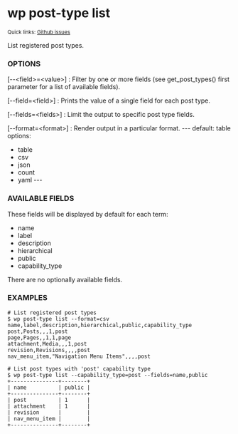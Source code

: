 # wp post-type list

<small>Quick links: <a href="https://github.com/wp-cli/wp-cli/issues?q=is%3Aopen+label%3Acommand%3Apost-type-list+sort%3Aupdated-desc">Github issues</a></small>

List registered post types.

### OPTIONS

[\--&lt;field&gt;=&lt;value&gt;]
: Filter by one or more fields (see get_post_types() first parameter for a list of available fields).

[\--field=&lt;field&gt;]
: Prints the value of a single field for each post type.

[\--fields=&lt;fields&gt;]
: Limit the output to specific post type fields.

[\--format=&lt;format&gt;]
: Render output in a particular format.
\---
default: table
options:
  - table
  - csv
  - json
  - count
  - yaml
\---

### AVAILABLE FIELDS

These fields will be displayed by default for each term:

* name
* label
* description
* hierarchical
* public
* capability_type

There are no optionally available fields.

### EXAMPLES

    # List registered post types
    $ wp post-type list --format=csv
    name,label,description,hierarchical,public,capability_type
    post,Posts,,,1,post
    page,Pages,,1,1,page
    attachment,Media,,,1,post
    revision,Revisions,,,,post
    nav_menu_item,"Navigation Menu Items",,,,post

    # List post types with 'post' capability type
    $ wp post-type list --capability_type=post --fields=name,public
    +---------------+--------+
    | name          | public |
    +---------------+--------+
    | post          | 1      |
    | attachment    | 1      |
    | revision      |        |
    | nav_menu_item |        |
    +---------------+--------+



